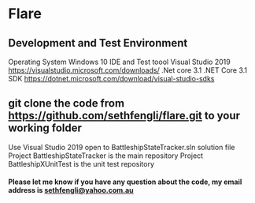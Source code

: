 # Flare

## Development and Test Environment

  Operating System      Windows 10
  IDE and Test toool    Visual Studio 2019    https://visualstudio.microsoft.com/downloads/
  .Net core 3.1         .NET Core 3.1 SDK     https://dotnet.microsoft.com/download/visual-studio-sdks
  
## git clone the code from https://github.com/sethfengli/flare.git to your working folder
  
  Use Visual Studio 2019 open to BattleshipStateTracker.sln solution file
  Project BattleshipStateTracker is the main repository
  Project BattleshipXUnitTest is the unit test repository
  
#### Please let me know if you have any question about the code, my email address is sethfengli@yahoo.com.au

  

